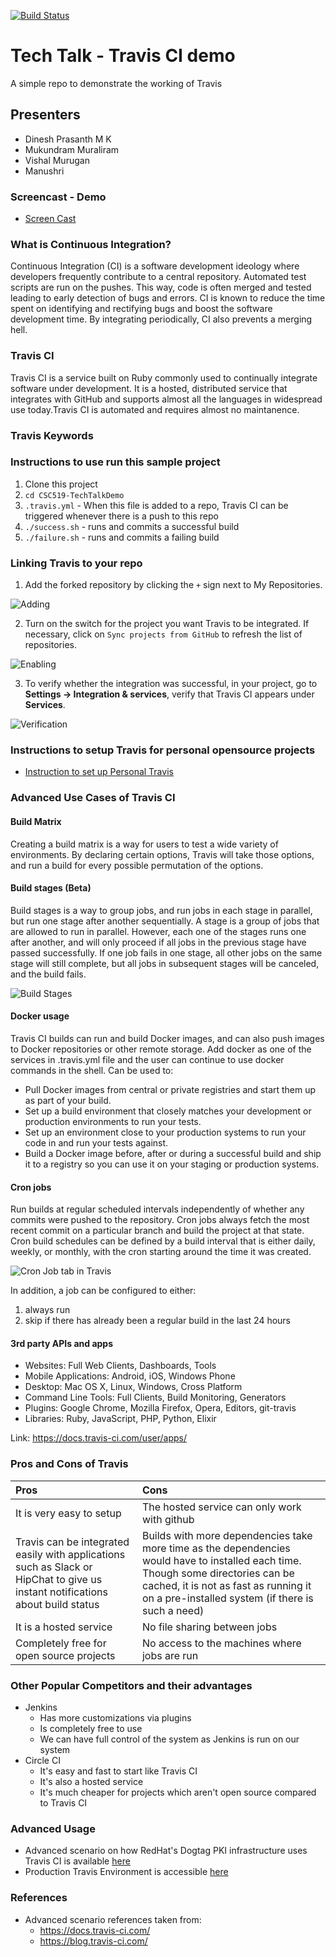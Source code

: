 [![Build Status](https://travis-ci.org/SilleBille/CSC519-TechTalkDemo.svg?branch=master)](https://travis-ci.org/SilleBille/CSC519-TechTalkDemo)

# Tech Talk - Travis CI demo

A simple repo to demonstrate the working of Travis

## Presenters
- Dinesh Prasanth M K
- Mukundram Muraliram
- Vishal Murugan
- Manushri

### Screencast - Demo
- [Screen Cast](https://youtu.be/SGGI7g2pjrY)

### What is Continuous Integration?

Continuous Integration (CI) is a software development ideology where developers frequently contribute to a central repository. Automated test scripts are run on the pushes. This way, code is often merged and tested leading to early detection of bugs and errors. CI is known to reduce the time spent on identifying and rectifying bugs and boost the software development time. By integrating periodically, CI also prevents a merging hell.

### Travis CI

Travis CI is a service built on Ruby commonly used to continually integrate software under development. It is a hosted, distributed service that integrates with GitHub and supports almost all the languages in widespread use today.Travis CI is automated and requires almost no maintanence. 

### Travis Keywords


### Instructions to use run this sample project
1. Clone this project
2. `cd CSC519-TechTalkDemo`
3. `.travis.yml` - When this file is added to a repo, Travis CI can be triggered whenever there is a push to this repo
4. `./success.sh` - runs and commits a successful build
5. `./failure.sh` - runs and commits a failing build

### Linking Travis to your repo
1. Add the forked repository by clicking the `+` sign next to My Repositories. 

![Adding](http://pki.fedoraproject.org/images/a/ac/Travis_2.png)

2. Turn on the switch for the project you want Travis to be integrated. If necessary, click on `Sync projects from GitHub` to refresh the list of repositories. 

![Enabling](http://pki.fedoraproject.org/images/0/0c/Travis_4.png)

3. To verify whether the integration was successful, in your project, go to **Settings -> Integration & services**, verify that Travis CI appears under **Services**. 

![Verification](http://pki.fedoraproject.org/images/thumb/8/81/Travis_5.png/800px-Travis_5.png)


### Instructions to setup Travis for personal opensource projects
- [Instruction to set up Personal Travis](http://pki.fedoraproject.org/wiki/Personal_Travis_CI_build)
### Advanced Use Cases of Travis CI
#### Build Matrix
Creating a build matrix is a way for users to test a wide variety of environments. By declaring certain options, Travis will take those options, and run a build for every possible permutation of the options. 

#### Build stages (Beta)
Build stages is a way to group jobs, and run jobs in each stage in parallel, but run one stage after another sequentially.
A stage is a group of jobs that are allowed to run in parallel. However, each one of the stages runs one after another, and will only proceed if all jobs in the previous stage have passed successfully. If one job fails in one stage, all other jobs on the same stage will still complete, but all jobs in subsequent stages will be canceled, and the build fails.

![Build Stages](https://cloud.githubusercontent.com/assets/3729517/25229553/0868909c-25d1-11e7-9263-b076fdef9288.gif)

#### Docker usage
Travis CI builds can run and build Docker images, and can also push images to Docker repositories or other remote storage.
Add docker as one of the services in .travis.yml file and the user can continue to use docker commands in the shell. Can be used to:
-   Pull Docker images from central or private registries and start them up as part of your build.
-   Set up a build environment that closely matches your development or production environments to run your tests.
-   Set up an environment close to your production systems to run your code in and run your tests against.
-   Build a Docker image before, after or during a successful build and ship it to a registry so you can use it on your staging or production systems.

#### Cron jobs
Run builds at regular scheduled intervals independently of whether any commits were pushed to the repository. Cron jobs always fetch the most recent commit on a particular branch and build the project at that state. 
Cron build schedules can be defined by a build interval that is either daily, weekly, or monthly, with the cron starting around the time it was created.

![Cron Job tab in Travis](https://blog.travis-ci.com/images/2016-12-06.16.00.59.png)

In addition, a job can be configured to either:
1. always run
2. skip if there has already been a regular build in the last 24 hours

#### 3rd party APIs and apps
-   Websites: Full Web Clients, Dashboards, Tools
-   Mobile Applications: Android, iOS, Windows Phone
-   Desktop: Mac OS X, Linux, Windows, Cross Platform
-   Command Line Tools: Full Clients, Build Monitoring, Generators
-   Plugins: Google Chrome, Mozilla Firefox, Opera, Editors, git-travis 
-   Libraries: Ruby, JavaScript, PHP, Python, Elixir

Link: https://docs.travis-ci.com/user/apps/

### Pros and Cons of Travis
| **Pros** | **Cons** |
|:---------|:---------|
|It is very easy to setup| The hosted service can only work with github|
|Travis can be integrated easily with applications such as Slack or HipChat to give us instant notifications about build status|Builds with more dependencies take more time as the dependencies would have to installed each time. Though some directories can be cached, it is not as fast as running it on a pre-installed system (if there is such a need)|
|It is a hosted service|No file sharing between jobs|
|Completely free for open source projects|No access to the machines where jobs are run|

### Other Popular Competitors and their advantages
- Jenkins
    - Has more customizations via plugins
    - Is completely free to use
    - We can have full control of the system as Jenkins is run on our system
- Circle CI
    - It's easy and fast to start like Travis CI
    - It's also a hosted service
    - It's much cheaper for projects which aren't open source compared to Travis CI

### Advanced Usage
- Advanced scenario on how RedHat's Dogtag PKI infrastructure uses Travis CI is available [here](http://pki.fedoraproject.org/wiki/Travis_CI#Pictorial_Representation)
- Production Travis Environment is accessible [here](https://travis-ci.org/dogtagpki/pki)

### References
- Advanced scenario references taken from:
    - https://docs.travis-ci.com/
    - https://blog.travis-ci.com/
